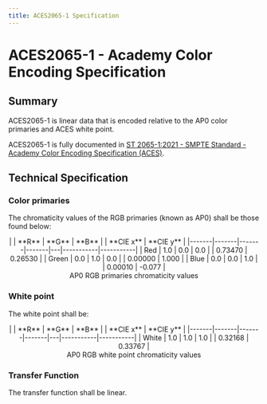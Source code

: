 ```yaml
---
title: ACES2065-1 Specification
---
```


<!-- SPDX-License-Identifier: CC-BY-4.0 -->
<!-- Copyright Contributors to the ACES Documentation -->


ACES2065-1 - Academy Color Encoding Specification
=================================================

## Summary
ACES2065-1 is linear data that is encoded relative to the AP0 color primaries and ACES white point. 

ACES2065-1 is fully documented in [ST 2065-1:2021 - SMPTE Standard - Academy Color Encoding Specification (ACES)](https://doi.org/10.5594/SMPTE.ST2065-1.2021).

## Technical Specification
### Color primaries
The chromaticity values of the RGB primaries (known as AP0) shall be those found below:

<div align="center" markdown>
|       | **R** | **G** | **B** |   | **CIE x** | **CIE y** |
|-------|-------|-------|-------|---|-----------|-----------|
| Red   |  1.0  |  0.0  |  0.0  |   |   0.73470   |   0.26530   |
| Green |  0.0  |  1.0  |  0.0  |   |   0.00000   |   1.000   |
| Blue  |  0.0  |  0.0  |  1.0  |   |   0.00010   |   -0.077   |
</div>

<figcaption align="center">
    AP0 RGB primaries chromaticity values
</figcaption> 

### White point
The white point shall be:

<div align="center" markdown>
|       | **R** | **G** | **B** |   | **CIE x** | **CIE y** |
|-------|-------|-------|-------|---|-----------|-----------|
| White |  1.0  |  1.0  |  1.0  |   |  0.32168  |  0.33767  |
</div>

<figcaption align="center">
    AP0 RGB white point chromaticity values
</figcaption>


### Transfer Function
The transfer function shall be linear.


<!-- Include section numbering -->
<style>
    @import "../../../stylesheets/sections.css"
</style>